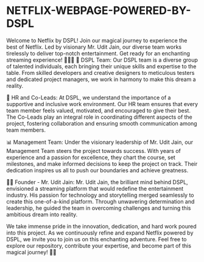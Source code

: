 # NETFLIX-WEBPAGE-POWERED-BY-DSPL
Welcome to Netflix by DSPL! Join our magical journey to experience the best of Netflix. Led by visionary Mr. Udit Jain, our diverse team works tirelessly to deliver top-notch entertainment. Get ready for an enchanting streaming experience! 🚀🎉🌟
👥 DSPL Team: Our DSPL team is a diverse group of talented individuals, each bringing their unique skills and expertise to the table. From skilled developers and creative designers to meticulous testers and dedicated project managers, we work in harmony to make this dream a reality.

💼 HR and Co-Leads: At DSPL, we understand the importance of a supportive and inclusive work environment. Our HR team ensures that every team member feels valued, motivated, and encouraged to give their best. The Co-Leads play an integral role in coordinating different aspects of the project, fostering collaboration and ensuring smooth communication among team members.

📊 Management Team: Under the visionary leadership of Mr. Udit Jain, our Management Team steers the project towards success. With years of experience and a passion for excellence, they chart the course, set milestones, and make informed decisions to keep the project on track. Their dedication inspires us all to push our boundaries and achieve greatness.

🧙‍♂️ Founder - Mr. Udit Jain: Mr. Udit Jain, the brilliant mind behind DSPL, envisioned a streaming platform that would redefine the entertainment industry. His passion for technology and storytelling merged seamlessly to create this one-of-a-kind platform. Through unwavering determination and leadership, he guided the team in overcoming challenges and turning this ambitious dream into reality.

We take immense pride in the innovation, dedication, and hard work poured into this project. As we continuously refine and expand Netflix powered by DSPL, we invite you to join us on this enchanting adventure. Feel free to explore our repository, contribute your expertise, and become part of this magical journey! 🌟✨
